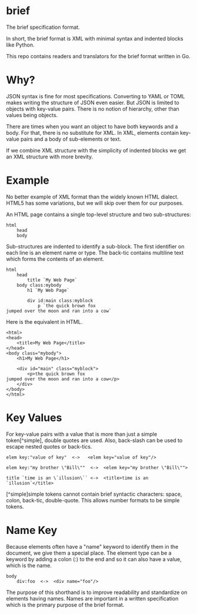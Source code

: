 # brief

The brief specification format.

In short, the brief format is XML with minimal syntax and indented blocks like Python.

This repo contains readers and translators for the brief format written in Go.

# Why?

JSON syntax is fine for most specifications.  Converting to YAML or TOML makes writing the structure of JSON even easier.  But JSON is limited to objects with key-value pairs.  There is no notion of hierarchy, other than values being objects.

There are times when you want an object to have both keywords and a body.  For that, there is no substitute for XML.  In XML, elements contain key-value pairs and a body of sub-elements or text. 

If we combine XML structure with the simplicity of indented blocks we get an XML structure with more brevity.

# Example

No better example of XML format than the widely known HTML dialect.  HTML5 has some variations, but we will skip over them for our purposes.

An HTML page contains a single top-level structure and two sub-structures:

```
html
    head
    body
```

Sub-structures are indented to identify a sub-block.  The first identifier on each line is an element name or type.  The back-tic contains multiline text which forms the contents of an element.


```
html
    head
        title `My Web Page`
    body class:mybody
        h1 `My Web Page`

        div id:main class:myblock
            p `the quick brown fox
jumped over the moon and ran into a cow`
```

Here is the equivalent in HTML.

```
<html>
<head>
    <title>My Web Page</title>
</head>
<body class="mybody">
    <h1>My Web Page</h1>

    <div id="main" class="myblock">
        <p>the quick brown fox
jumped over the moon and ran into a cow</p>
    </div>
</body>
</html>
```

# Key Values

For key-value pairs with a value that is more than just a simple token[^simple], double quotes are used.  Also, back-slash can be used to escape nested quotes or back-tics.

```
elem key:"value of key"  <->   <elem key="value of key"/>

elem key:"my brother \"Bill\""  <->  <elem key="my brother \"Bill\"">

title `time is an \`illusion\`` <->  <title>time is an `illusion`</title>
```

[^simple]simple tokens cannot contain brief syntactic characters:  space, colon, back-tic, double-quote.  This allows number formats to be simple tokens.

# Name Key

Because elements often have a "name" keyword to identify them in the document, we give them a special place.  The element type can be a keyword by adding a colon (:) to the end and so it can also have a value, which is the name.

```
body
    div:foo  <->  <div name="foo"/>
```

The purpose of this shorthand is to improve readability and standardize on elements having names.  Names are important in a written specification which is the primary purpose of the brief format.
